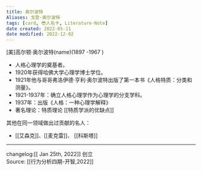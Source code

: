```yaml
---
title: 奥尔波特
Aliases: 戈登·奥尔波特
tags: [card, 😎人名卡, Literature-Note]
date created: 2022-05-11
date modified: 2022-12-02
---
```


[美]高尔顿·奥尔波特(name)(1897 -1967 )

- 人格心理学的奠基者。
- 1920年获得哈佛大学心理学博士学位。
- 1921年他与哥哥弗洛伊德·亨利·奥尔波特出版了第一本书《人格特质：分类和测量》。
- 1921-1937年：确立人格心理学作为心理学的分支学科。
- 1937年：出版《人格：一种心理学解释》
- 著名理论：特质理论 [[特质学派的优缺点]]


其他在同一领域做出过贡献的名人：
- [[艾森克]]、[[麦克雷]]、 [[科斯塔]]
---

changelog:[[ Jan 25th, 2022]] 创立  
Source: [[行为分析四期-开智,2022]]